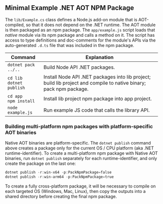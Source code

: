 
## Minimal Example .NET AOT NPM Package

The `lib/Example.cs` class defines a Node.js add-on module that is AOT-compiled, so that it does not
depend on the .NET runtime. The AOT module is then packaged as an npm package. The `app/example.js`
script loads that _native_ module via its npm package and calls a method on it. The script has
access to type definitions and doc-comments for the module's APIs via the auto-generated `.d.ts`
file that was included in the npm package.

| Command                       | Explanation
|-------------------------------|--------------------------------------------------
| `dotnet pack ../..`           | Build Node API .NET packages.
| `cd lib`<br/>`dotnet publish` | Install Node API .NET packages into lib project; build lib project and compile to native binary; pack npm package.
| `cd app`<br/> `npm install`   | Install lib project npm package into app project.
| `node example.js`             | Run example JS code that calls the library API.

### Building multi-platform npm packages with platform-specific AOT binaries

Native AOT binaries are platform-specific. The `dotnet publish` command above creates a package
only for the current OS / CPU platform (aka .NET runtime-identifier). To create a multi-platform
npm package with Native AOT binaries, run `dotnet publish` separately for each runtime-identifier,
and only create the package on the last one:

```powershell
dotnet publish -r:win-x64 -p:PackNpmPackage=false
dotnet publish -r:win-arm64 -p:PackNpmPackage=true
```

To create a fully cross-platform package, it will be necessary to compile on each targeted OS
(Windows, Mac, Linux), then copy the outputs into a shared directory before creating the final
npm package.
